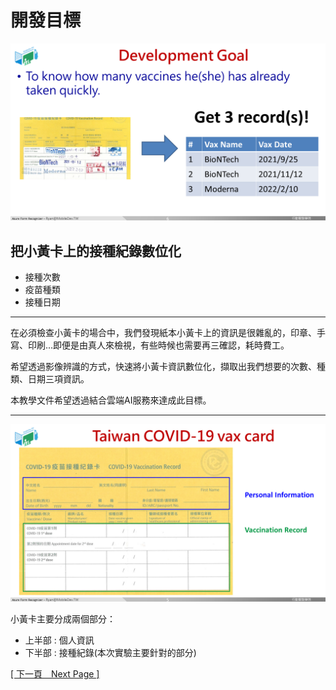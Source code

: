 # 開發目標
![Goal](images/goal.PNG)
## 把小黃卡上的接種紀錄數位化
* 接種次數
* 疫苗種類
* 接種日期
---
在必須檢查小黃卡的場合中，我們發現紙本小黃卡上的資訊是很雜亂的，印章、手寫、印刷...即便是由真人來檢視，有些時候也需要再三確認，耗時費工。

希望透過影像辨識的方式，快速將小黃卡資訊數位化，擷取出我們想要的次數、種類、日期三項資訊。 

本教學文件希望透過結合雲端AI服務來達成此目標。

---

![認識小黃卡](images/vaxcard-intro.PNG)

小黃卡主要分成兩個部分：
* 上半部 : 個人資訊
* 下半部 : 接種紀錄(本次實驗主要針對的部分)

[[ 下一頁　Next Page ]](page2.md#top)
